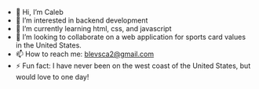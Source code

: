 - 👋 Hi, I’m Caleb
- 👀 I’m interested in backend development
- 🌱 I’m currently learning html, css, and javascript
- 💞️ I’m looking to collaborate on a web application for sports card values in the United States.
- 📫 How to reach me: blevsca2@gmail.com
- ⚡ Fun fact: I have never been on the west coast of the United States, but would love to one day!

<!---
blevical/blevical is a ✨ special ✨ repository because its `README.md` (this file) appears on your GitHub profile.
You can click the Preview link to take a look at your changes.
--->
